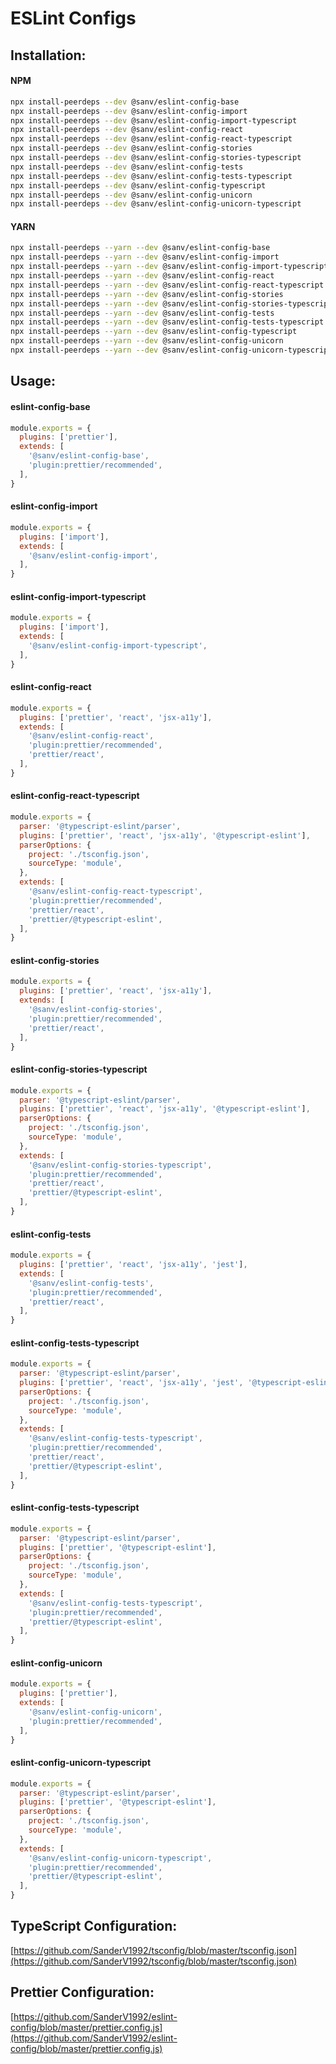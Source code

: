 # ESLint Configs

## Installation:

#### NPM
```bash
npx install-peerdeps --dev @sanv/eslint-config-base
npx install-peerdeps --dev @sanv/eslint-config-import
npx install-peerdeps --dev @sanv/eslint-config-import-typescript
npx install-peerdeps --dev @sanv/eslint-config-react
npx install-peerdeps --dev @sanv/eslint-config-react-typescript
npx install-peerdeps --dev @sanv/eslint-config-stories
npx install-peerdeps --dev @sanv/eslint-config-stories-typescript
npx install-peerdeps --dev @sanv/eslint-config-tests
npx install-peerdeps --dev @sanv/eslint-config-tests-typescript
npx install-peerdeps --dev @sanv/eslint-config-typescript
npx install-peerdeps --dev @sanv/eslint-config-unicorn
npx install-peerdeps --dev @sanv/eslint-config-unicorn-typescript
```

#### YARN
```bash
npx install-peerdeps --yarn --dev @sanv/eslint-config-base
npx install-peerdeps --yarn --dev @sanv/eslint-config-import
npx install-peerdeps --yarn --dev @sanv/eslint-config-import-typescript
npx install-peerdeps --yarn --dev @sanv/eslint-config-react
npx install-peerdeps --yarn --dev @sanv/eslint-config-react-typescript
npx install-peerdeps --yarn --dev @sanv/eslint-config-stories
npx install-peerdeps --yarn --dev @sanv/eslint-config-stories-typescript
npx install-peerdeps --yarn --dev @sanv/eslint-config-tests
npx install-peerdeps --yarn --dev @sanv/eslint-config-tests-typescript
npx install-peerdeps --yarn --dev @sanv/eslint-config-typescript
npx install-peerdeps --yarn --dev @sanv/eslint-config-unicorn
npx install-peerdeps --yarn --dev @sanv/eslint-config-unicorn-typescript
```

## Usage:

#### eslint-config-base
```js
module.exports = {
  plugins: ['prettier'],
  extends: [
    '@sanv/eslint-config-base',
    'plugin:prettier/recommended',
  ],
}
```

#### eslint-config-import
```js
module.exports = {
  plugins: ['import'],
  extends: [
    '@sanv/eslint-config-import',
  ],
}
```

#### eslint-config-import-typescript
```js
module.exports = {
  plugins: ['import'],
  extends: [
    '@sanv/eslint-config-import-typescript',
  ],
}
```

#### eslint-config-react
```js
module.exports = {
  plugins: ['prettier', 'react', 'jsx-a11y'],
  extends: [
    '@sanv/eslint-config-react',
    'plugin:prettier/recommended',
    'prettier/react',
  ],
}
```

#### eslint-config-react-typescript
```js
module.exports = {
  parser: '@typescript-eslint/parser',
  plugins: ['prettier', 'react', 'jsx-a11y', '@typescript-eslint'],
  parserOptions: {
    project: './tsconfig.json',
    sourceType: 'module',
  },
  extends: [
    '@sanv/eslint-config-react-typescript',
    'plugin:prettier/recommended',
    'prettier/react',
    'prettier/@typescript-eslint',
  ],
}
```

#### eslint-config-stories
```js
module.exports = {
  plugins: ['prettier', 'react', 'jsx-a11y'],
  extends: [
    '@sanv/eslint-config-stories',
    'plugin:prettier/recommended',
    'prettier/react',
  ],
}
```

#### eslint-config-stories-typescript
```js
module.exports = {
  parser: '@typescript-eslint/parser',
  plugins: ['prettier', 'react', 'jsx-a11y', '@typescript-eslint'],
  parserOptions: {
    project: './tsconfig.json',
    sourceType: 'module',
  },
  extends: [
    '@sanv/eslint-config-stories-typescript',
    'plugin:prettier/recommended',
    'prettier/react',
    'prettier/@typescript-eslint',
  ],
}
```

#### eslint-config-tests
```js
module.exports = {
  plugins: ['prettier', 'react', 'jsx-a11y', 'jest'],
  extends: [
    '@sanv/eslint-config-tests',
    'plugin:prettier/recommended',
    'prettier/react',
  ],
}
```

#### eslint-config-tests-typescript
```js
module.exports = {
  parser: '@typescript-eslint/parser',
  plugins: ['prettier', 'react', 'jsx-a11y', 'jest', '@typescript-eslint'],
  parserOptions: {
    project: './tsconfig.json',
    sourceType: 'module',
  },
  extends: [
    '@sanv/eslint-config-tests-typescript',
    'plugin:prettier/recommended',
    'prettier/react',
    'prettier/@typescript-eslint',
  ],
}
```

#### eslint-config-tests-typescript
```js
module.exports = {
  parser: '@typescript-eslint/parser',
  plugins: ['prettier', '@typescript-eslint'],
  parserOptions: {
    project: './tsconfig.json',
    sourceType: 'module',
  },
  extends: [
    '@sanv/eslint-config-tests-typescript',
    'plugin:prettier/recommended',
    'prettier/@typescript-eslint',
  ],
}
```

#### eslint-config-unicorn
```js
module.exports = {
  plugins: ['prettier'],
  extends: [
    '@sanv/eslint-config-unicorn',
    'plugin:prettier/recommended',
  ],
}
```

#### eslint-config-unicorn-typescript
```js
module.exports = {
  parser: '@typescript-eslint/parser',
  plugins: ['prettier', '@typescript-eslint'],
  parserOptions: {
    project: './tsconfig.json',
    sourceType: 'module',
  },
  extends: [
    '@sanv/eslint-config-unicorn-typescript',
    'plugin:prettier/recommended',
    'prettier/@typescript-eslint',
  ],
}
```

## TypeScript Configuration:
[https://github.com/SanderV1992/tsconfig/blob/master/tsconfig.json](https://github.com/SanderV1992/tsconfig/blob/master/tsconfig.json)

## Prettier Configuration:
[https://github.com/SanderV1992/eslint-config/blob/master/prettier.config.js](https://github.com/SanderV1992/eslint-config/blob/master/prettier.config.js)
